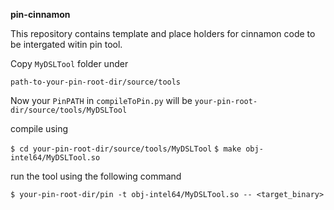 **pin-cinnamon**

This repository contains template and place holders for cinnamon code to be intergated witin pin tool.

Copy ``MyDSLTool`` folder under

``path-to-your-pin-root-dir/source/tools``

Now your ``PinPATH`` in ``compileToPin.py`` will be ``your-pin-root-dir/source/tools/MyDSLTool``

compile using 

``$ cd your-pin-root-dir/source/tools/MyDSLTool``
``$ make obj-intel64/MyDSLTool.so``

run the tool using the following command

``$ your-pin-root-dir/pin -t obj-intel64/MyDSLTool.so -- <target_binary>``


